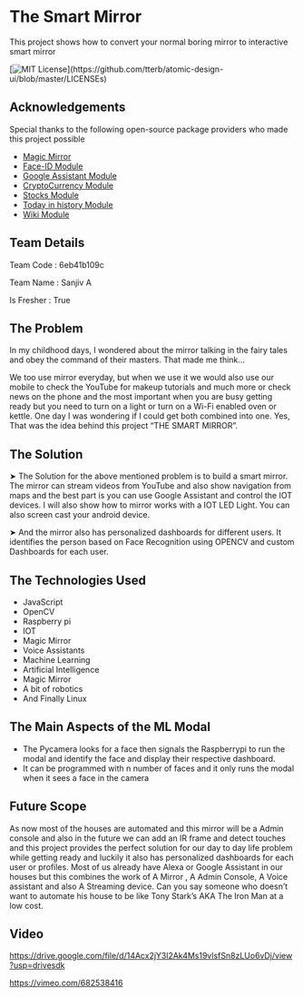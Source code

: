 
# The Smart Mirror

This project shows how to convert your normal boring mirror to interactive smart mirror

[![MIT License](https://img.shields.io/apm/l/atomic-design-ui.svg?)](https://github.com/tterb/atomic-design-ui/blob/master/LICENSEs)

## Acknowledgements
Special thanks to the following open-source package providers who made this project possible

 - [Magic Mirror](https://github.com/MichMich/MagicMirror)
 - [Face-ID Module](https://github.com/jimbydude/MMM-Face-Multi-User-Recognition-SMAI)
 - [Google Assistant Module](https://github.com/bugsounet/MMM-GoogleAssistant)
 - [CryptoCurrency Module](https://github.com/matteodanelli/MMM-cryptocurrency)
 - [Stocks Module](https://github.com/hakanmhmd/MMM-Stock)
 - [Today in history Module](https://github.com/nkl-kst/MMM-OnThisDay)
 - [Wiki Module](https://github.com/mihairinzis/MMM-wiki)
## Team Details

Team Code : 6eb41b109c

Team Name : Sanjiv A

Is Fresher : True
## The Problem
In my childhood days, I wondered about the mirror talking in the fairy tales and obey the command of their masters. That made me think…

We too use mirror everyday, but when we use it we would also use our mobile to check the YouTube for makeup tutorials and much more or check news on the phone and the most important when you are busy getting ready but you need to turn on a light or turn on a Wi-Fi enabled oven or kettle. One day I was wondering if I could get both combined into one. Yes, That was the idea behind this project “THE SMART MIRROR”. 

## The Solution
➤ The Solution for the above mentioned problem is to build a smart mirror. The mirror can stream videos from YouTube and also show navigation from maps and the best part is you can use Google Assistant and control the IOT devices. I will also show how to mirror works with a IOT LED Light. You can also screen cast your android device. 

➤ And the mirror also has personalized dashboards for different users. It identifies the person based on Face Recognition using OPENCV and custom Dashboards for each user.

## The Technologies Used

* JavaScript
* OpenCV
* Raspberry pi
* IOT 
* Magic Mirror
* Voice Assistants
* Machine Learning
* Artificial Intelligence
* Magic Mirror
* A bit of robotics
* And Finally Linux

## The Main Aspects of the ML Modal

* The Pycamera looks for a face then signals the Raspberrypi to run the modal and identify the face and display their respective dashboard.
* It can be programmed with n number of faces and it only runs the modal when it sees a face in the camera

## Future Scope

As now most of the houses are automated and this mirror will be a Admin console and also in the future we can add an IR frame and detect touches and this project provides the perfect solution for our day to day life problem while getting ready and luckily it also has personalized dashboards for each user or profiles. Most of us already have Alexa or Google Assistant in our houses but this combines the work of A Mirror , A Admin Console, A Voice assistant and also  A Streaming device. Can you say someone who doesn’t want to automate his house to be like Tony Stark’s AKA The Iron Man at a low cost.

## Video

https://drive.google.com/file/d/14Acx2jY3l2Ak4Ms19vlsfSn8zLUo6vDj/view?usp=drivesdk

https://vimeo.com/682538416
